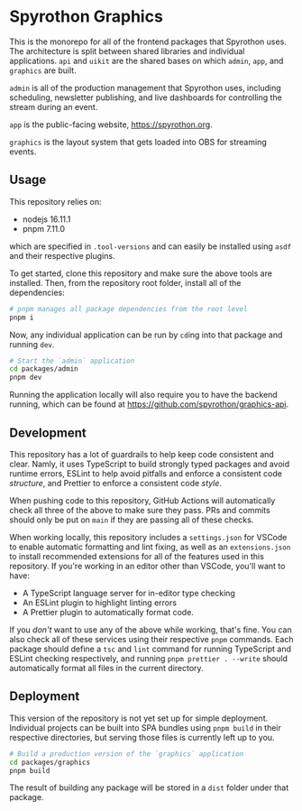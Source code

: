 # Spyrothon Graphics

This is the monorepo for all of the frontend packages that Spyrothon uses. The architecture is split
between shared libraries and individual applications. `api` and `uikit` are the shared bases on
which `admin`, `app`, and `graphics` are built.

`admin` is all of the production management that Spyrothon uses, including scheduling, newsletter
publishing, and live dashboards for controlling the stream during an event.

`app` is the public-facing website, https://spyrothon.org.

`graphics` is the layout system that gets loaded into OBS for streaming events.

## Usage

This repository relies on:

- nodejs 16.11.1
- pnpm 7.11.0

which are specified in `.tool-versions` and can easily be installed using `asdf` and their
respective plugins.

To get started, clone this repository and make sure the above tools are installed. Then, from the
repository root folder, install all of the dependencies:

```zsh
# pnpm manages all package dependencies from the root level
pnpm i
```

Now, any individual application can be run by `cd`ing into that package and running `dev`.

```zsh
# Start the `admin` application
cd packages/admin
pnpm dev
```

Running the application locally will also require you to have the backend running, which can be
found at https://github.com/spyrothon/graphics-api.

## Development

This repository has a lot of guardrails to help keep code consistent and clear. Namly, it uses
TypeScript to build strongly typed packages and avoid runtime errors, ESLint to help avoid pitfalls
and enforce a consistent code _structure_, and Prettier to enforce a consistent code _style_.

When pushing code to this repository, GitHub Actions will automatically check all three of the above
to make sure they pass. PRs and commits should only be put on `main` if they are passing all of
these checks.

When working locally, this repository includes a `settings.json` for VSCode to enable automatic
formatting and lint fixing, as well as an `extensions.json` to install recommended extensions for
all of the features used in this repository. If you're working in an editor other than VSCode,
you'll want to have:

- A TypeScript language server for in-editor type checking
- An ESLint plugin to highlight linting errors
- A Prettier plugin to automatically format code.

If you _don't_ want to use any of the above while working, that's fine. You can also check all of
these services using their respective `pnpm` commands. Each package should define a `tsc` and `lint`
command for running TypeScript and ESLint checking respectively, and running
`pnpm prettier . --write` should automatically format all files in the current directory.

## Deployment

This version of the repository is not yet set up for simple deployment. Individual projects can be
built into SPA bundles using `pnpm build` in their respective directories, but serving those files
is currently left up to you.

```zsh
# Build a production version of the `graphics` application
cd packages/graphics
pnpm build
```

The result of building any package will be stored in a `dist` folder under that package.
